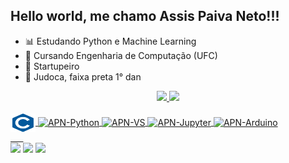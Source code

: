 ## Hello world, me chamo Assis Paiva Neto!!!
 
- 📊 Estudando Python e Machine Learning
- 🤖 Cursando Engenharia de Computação (UFC)
- 🚀 Startupeiro
- 🥋 Judoca, faixa preta 1° dan

<div align="center">
  <a href="https://github.com/assispneto">
  <img height="180em" src="https://github-readme-stats.vercel.app/api?username=assispneto&show_icons=true&theme=dark&include_all_commits=true&count_private=true"/>
  <img height="180em" src="https://github-readme-stats.vercel.app/api/top-langs/?username=assispneto&layout=compact&langs_count=7&theme=dark"/>
</div>
  
  
  <div style="display: inline_block"><br>
  <img align="center" alt="APN-C" height="30" width="40" src="https://raw.githubusercontent.com/devicons/devicon/master/icons/c/c-plain.svg">
  <img align="center" alt="APN-Python" height="30" width="40" src="https://cdn.jsdelivr.net/gh/devicons/devicon/icons/python/python-original.svg">
  <img align="center" alt="APN-VS" height="30" width="40" src="https://cdn.jsdelivr.net/gh/devicons/devicon/icons/vscode/vscode-original.svg">
   <img align="center" alt="APN-Jupyter" height="30" width="40" src="https://cdn.jsdelivr.net/gh/devicons/devicon/icons/jupyter/jupyter-original-wordmark.svg">
  <img align="center" alt="APN-Arduino" height="30" width="40" src="https://cdn.jsdelivr.net/gh/devicons/devicon/icons/arduino/arduino-original.svg">
</div>
  <div>
    ⠀⠀                                      
  </div>
  
  
  
  <div >
  <a  href="https://www.instagram.com/assispneto/" target="_blank"><img src="https://img.shields.io/badge/-Instagram-%23E4405F?style=for-the-badge&logo=instagram&logoColor=white" target="_blank"></a>
  <a href = "email:assispaivaneto@gmail.com"><img src="https://img.shields.io/badge/-Gmail-%23333?style=for-the-badge&logo=gmail&logoColor=white" target="_blank"></a>
  <a href="www.linkedin.com/in/assispneto" target="_blank"><img src="https://img.shields.io/badge/-LinkedIn-%230077B5?style=for-the-badge&logo=linkedin&logoColor=white" target="_blank"></a>
    
  </div>
